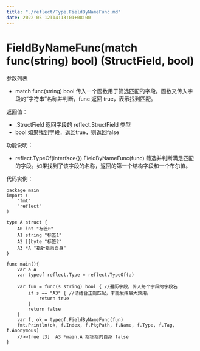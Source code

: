 ```yaml
---
title: "./reflect/Type.FieldByNameFunc.md"
date: 2022-05-12T14:13:01+08:00
---
```

# FieldByNameFunc(match func(string) bool) (StructField, bool)

参数列表

- match func(string) bool 传入一个函数用于筛选匹配的字段。函数又传入字段的“字符串”名称并判断，func 返回 true，表示找到匹配。

返回值：

- .StructField 返回字段的 reflect.StructField 类型
- bool 如果找到字段，返回true，则返回false

功能说明：

- reflect.TypeOf(interface{}).FieldByNameFunc(func) 筛选并判断满足匹配的字段。如果找到了该字段的名称，返回的第一个结构字段和一个布尔值。

代码实例：
	
	package main
	import (
	    "fmt"
	    "reflect"
	)
	
	type A struct {
		A0 int "标签0"
		A1 string "标签1"
		A2 []byte "标签2"
		A3 *A "指针指向自身"
	}

	func main(){
		var a A
		var typeof reflect.Type = reflect.TypeOf(a)

		var fun = func(s string) bool { //遍历字段，传入每个字段的字段名
			if s == "A3" { //请结合正则匹配，才能发挥最大效用。
				return true
			}
			return false
		}
		var f, ok = typeof.FieldByNameFunc(fun)
		fmt.Println(ok, f.Index, f.PkgPath, f.Name, f.Type, f.Tag, f.Anonymous)
		//>>true [3]  A3 *main.A 指针指向自身 false
	}
